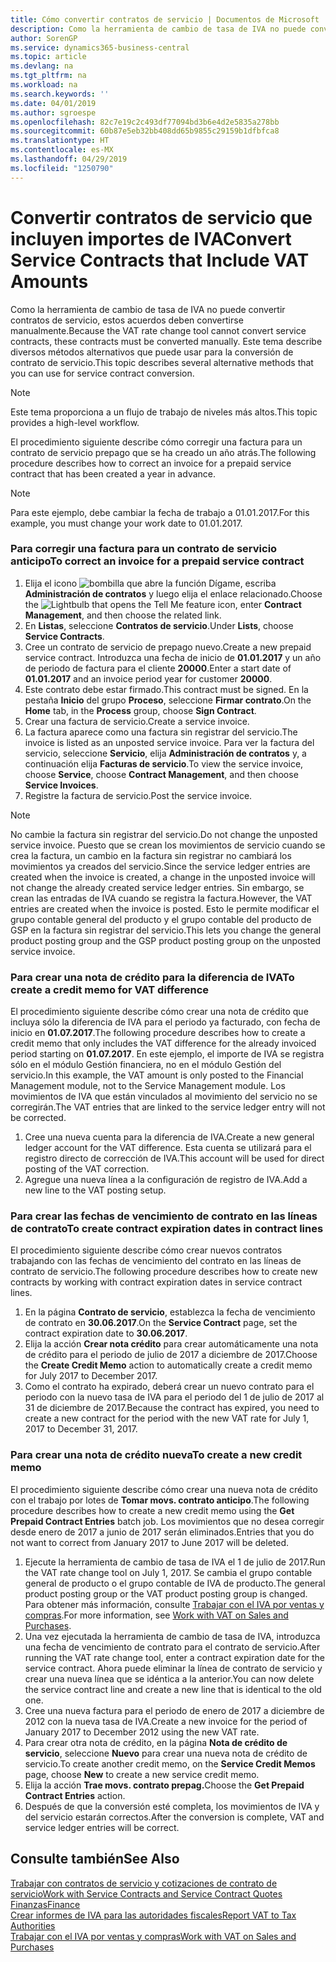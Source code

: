 ```yaml
---
title: Cómo convertir contratos de servicio | Documentos de Microsoft
description: Como la herramienta de cambio de tasa de IVA no puede convertir contratos de servicio, estos acuerdos deben convertirse manualmente. Este tema describe diversos métodos alternativos que puede usar para la conversión de contrato de servicio.
author: SorenGP
ms.service: dynamics365-business-central
ms.topic: article
ms.devlang: na
ms.tgt_pltfrm: na
ms.workload: na
ms.search.keywords: ''
ms.date: 04/01/2019
ms.author: sgroespe
ms.openlocfilehash: 82c7e19c2c493df77094bd3b6e4d2e5835a278bb
ms.sourcegitcommit: 60b87e5eb32bb408dd65b9855c29159b1dfbfca8
ms.translationtype: HT
ms.contentlocale: es-MX
ms.lasthandoff: 04/29/2019
ms.locfileid: "1250790"
---
```

# <a name="convert-service-contracts-that-include-vat-amounts"></a><span data-ttu-id="f2502-104">Convertir contratos de servicio que incluyen importes de IVA</span><span class="sxs-lookup"><span data-stu-id="f2502-104">Convert Service Contracts that Include VAT Amounts</span></span>
<span data-ttu-id="f2502-105">Como la herramienta de cambio de tasa de IVA no puede convertir contratos de servicio, estos acuerdos deben convertirse manualmente.</span><span class="sxs-lookup"><span data-stu-id="f2502-105">Because the VAT rate change tool cannot convert service contracts, these contracts must be converted manually.</span></span> <span data-ttu-id="f2502-106">Este tema describe diversos métodos alternativos que puede usar para la conversión de contrato de servicio.</span><span class="sxs-lookup"><span data-stu-id="f2502-106">This topic describes several alternative methods that you can use for service contract conversion.</span></span>  

> [!NOTE]  
>  <span data-ttu-id="f2502-107">Este tema proporciona a un flujo de trabajo de niveles más altos.</span><span class="sxs-lookup"><span data-stu-id="f2502-107">This topic provides a high-level workflow.</span></span>  

 <span data-ttu-id="f2502-108">El procedimiento siguiente describe cómo corregir una factura para un contrato de servicio prepago que se ha creado un año atrás.</span><span class="sxs-lookup"><span data-stu-id="f2502-108">The following procedure describes how to correct an invoice for a prepaid service contract that has been created a year in advance.</span></span>  

> [!NOTE]  
>  <span data-ttu-id="f2502-109">Para este ejemplo, debe cambiar la fecha de trabajo a 01.01.2017.</span><span class="sxs-lookup"><span data-stu-id="f2502-109">For this example, you must change your work date to 01.01.2017.</span></span>  

### <a name="to-correct-an-invoice-for-a-prepaid-service-contract"></a><span data-ttu-id="f2502-110">Para corregir una factura para un contrato de servicio anticipo</span><span class="sxs-lookup"><span data-stu-id="f2502-110">To correct an invoice for a prepaid service contract</span></span>  
1. <span data-ttu-id="f2502-111">Elija el icono ![bombilla que abre la función Dígame](media/ui-search/search_small.png "Dígame que desea hacer"), escriba **Administración de contratos** y luego elija el enlace relacionado.</span><span class="sxs-lookup"><span data-stu-id="f2502-111">Choose the ![Lightbulb that opens the Tell Me feature](media/ui-search/search_small.png "Tell me what you want to do") icon, enter **Contract Management**, and then choose the related link.</span></span>  
2. <span data-ttu-id="f2502-112">En **Listas**, seleccione **Contratos de servicio**.</span><span class="sxs-lookup"><span data-stu-id="f2502-112">Under **Lists**, choose **Service Contracts**.</span></span>  
3. <span data-ttu-id="f2502-113">Cree un contrato de servicio de prepago nuevo.</span><span class="sxs-lookup"><span data-stu-id="f2502-113">Create a new prepaid service contract.</span></span> <span data-ttu-id="f2502-114">Introduzca una fecha de inicio de **01.01.2017** y un año de periodo de factura para el cliente **20000**.</span><span class="sxs-lookup"><span data-stu-id="f2502-114">Enter a start date of **01.01.2017** and an invoice period year for customer **20000**.</span></span>  
4. <span data-ttu-id="f2502-115">Este contrato debe estar firmado.</span><span class="sxs-lookup"><span data-stu-id="f2502-115">This contract must be signed.</span></span> <span data-ttu-id="f2502-116">En la pestaña **Inicio** del grupo **Proceso**, seleccione **Firmar contrato**.</span><span class="sxs-lookup"><span data-stu-id="f2502-116">On the **Home** tab, in the **Process** group, choose **Sign Contract**.</span></span>  
5. <span data-ttu-id="f2502-117">Crear una factura de servicio.</span><span class="sxs-lookup"><span data-stu-id="f2502-117">Create a service invoice.</span></span>
6. <span data-ttu-id="f2502-118">La factura aparece como una factura sin registrar del servicio.</span><span class="sxs-lookup"><span data-stu-id="f2502-118">The invoice is listed as an unposted service invoice.</span></span> <span data-ttu-id="f2502-119">Para ver la factura del servicio, seleccione **Servicio**, elija **Administración de contratos** y, a continuación elija **Facturas de servicio**.</span><span class="sxs-lookup"><span data-stu-id="f2502-119">To view the service invoice, choose **Service**, choose **Contract Management**, and then choose **Service Invoices**.</span></span>  
7. <span data-ttu-id="f2502-120">Registre la factura de servicio.</span><span class="sxs-lookup"><span data-stu-id="f2502-120">Post the service invoice.</span></span>  

> [!NOTE]  
>  <span data-ttu-id="f2502-121">No cambie la factura sin registrar del servicio.</span><span class="sxs-lookup"><span data-stu-id="f2502-121">Do not change the unposted service invoice.</span></span> <span data-ttu-id="f2502-122">Puesto que se crean los movimientos de servicio cuando se crea la factura, un cambio en la factura sin registrar no cambiará los movimientos ya creados del servicio.</span><span class="sxs-lookup"><span data-stu-id="f2502-122">Since the service ledger entries are created when the invoice is created, a change in the unposted invoice will not change the already created service ledger entries.</span></span> <span data-ttu-id="f2502-123">Sin embargo, se crean las entradas de IVA cuando se registra la factura.</span><span class="sxs-lookup"><span data-stu-id="f2502-123">However, the VAT entries are created when the invoice is posted.</span></span> <span data-ttu-id="f2502-124">Esto le permite modificar el grupo contable general del producto y el grupo contable del producto de GSP en la factura sin registrar del servicio.</span><span class="sxs-lookup"><span data-stu-id="f2502-124">This lets you change the general product posting group and the GSP product posting group on the unposted service invoice.</span></span>  

### <a name="to-create-a-credit-memo-for-vat-difference"></a><span data-ttu-id="f2502-125">Para crear una nota de crédito para la diferencia de IVA</span><span class="sxs-lookup"><span data-stu-id="f2502-125">To create a credit memo for VAT difference</span></span>  
<span data-ttu-id="f2502-126">El procedimiento siguiente describe cómo crear una nota de crédito que incluya sólo la diferencia de IVA para el periodo ya facturado, con fecha de inicio en **01.07.2017**.</span><span class="sxs-lookup"><span data-stu-id="f2502-126">The following procedure describes how to create a credit memo that only includes the VAT difference for the already invoiced period starting on **01.07.2017**.</span></span> <span data-ttu-id="f2502-127">En este ejemplo, el importe de IVA se registra sólo en el módulo Gestión financiera, no en el módulo Gestión del servicio.</span><span class="sxs-lookup"><span data-stu-id="f2502-127">In this example, the VAT amount is only posted to the Financial Management module, not to the Service Management module.</span></span> <span data-ttu-id="f2502-128">Los movimientos de IVA que están vinculados al movimiento del servicio no se corregirán.</span><span class="sxs-lookup"><span data-stu-id="f2502-128">The VAT entries that are linked to the service ledger entry will not be corrected.</span></span>  

1. <span data-ttu-id="f2502-129">Cree una nueva cuenta para la diferencia de IVA.</span><span class="sxs-lookup"><span data-stu-id="f2502-129">Create a new general ledger account for the VAT difference.</span></span> <span data-ttu-id="f2502-130">Esta cuenta se utilizará para el registro directo de corrección de IVA.</span><span class="sxs-lookup"><span data-stu-id="f2502-130">This account will be used for direct posting of the VAT correction.</span></span>  
2. <span data-ttu-id="f2502-131">Agregue una nueva línea a la configuración de registro de IVA.</span><span class="sxs-lookup"><span data-stu-id="f2502-131">Add a new line to the VAT posting setup.</span></span>  

### <a name="to-create-contract-expiration-dates-in-contract-lines"></a><span data-ttu-id="f2502-132">Para crear las fechas de vencimiento de contrato en las líneas de contrato</span><span class="sxs-lookup"><span data-stu-id="f2502-132">To create contract expiration dates in contract lines</span></span>  
<span data-ttu-id="f2502-133">El procedimiento siguiente describe cómo crear nuevos contratos trabajando con las fechas de vencimiento del contrato en las líneas de contrato de servicio.</span><span class="sxs-lookup"><span data-stu-id="f2502-133">The following procedure describes how to create new contracts by working with contract expiration dates in service contract lines.</span></span>  

1. <span data-ttu-id="f2502-134">En la página **Contrato de servicio**, establezca la fecha de vencimiento de contrato en **30.06.2017**.</span><span class="sxs-lookup"><span data-stu-id="f2502-134">On the **Service Contract** page, set the contract expiration date to **30.06.2017**.</span></span>  
2. <span data-ttu-id="f2502-135">Elija la acción **Crear nota crédito** para crear automáticamente una nota de crédito para el periodo de julio de 2017 a diciembre de 2017.</span><span class="sxs-lookup"><span data-stu-id="f2502-135">Choose the **Create Credit Memo** action to automatically create a credit memo for July 2017 to December 2017.</span></span>  
3. <span data-ttu-id="f2502-136">Como el contrato ha expirado, deberá crear un nuevo contrato para el periodo con la nuevo tasa de IVA para el periodo del 1 de julio de 2017 al 31 de diciembre de 2017.</span><span class="sxs-lookup"><span data-stu-id="f2502-136">Because the contract has expired, you need to create a new contract for the period with the new VAT rate for July 1, 2017 to December 31, 2017.</span></span>  

### <a name="to-create-a-new-credit-memo"></a><span data-ttu-id="f2502-137">Para crear una nota de crédito nueva</span><span class="sxs-lookup"><span data-stu-id="f2502-137">To create a new credit memo</span></span>  
<span data-ttu-id="f2502-138">El procedimiento siguiente describe cómo crear una nueva nota de crédito con el trabajo por lotes de **Tomar movs. contrato anticipo**.</span><span class="sxs-lookup"><span data-stu-id="f2502-138">The following procedure describes how to create a new credit memo using the **Get Prepaid Contract Entries** batch job.</span></span> <span data-ttu-id="f2502-139">Los movimientos que no desea corregir desde enero de 2017 a junio de 2017 serán eliminados.</span><span class="sxs-lookup"><span data-stu-id="f2502-139">Entries that you do not want to correct from January 2017 to June 2017 will be deleted.</span></span>  

1. <span data-ttu-id="f2502-140">Ejecute la herramienta de cambio de tasa de IVA el 1 de julio de 2017.</span><span class="sxs-lookup"><span data-stu-id="f2502-140">Run the VAT rate change tool on July 1, 2017.</span></span> <span data-ttu-id="f2502-141">Se cambia el grupo contable general de producto o el grupo contable de IVA de producto.</span><span class="sxs-lookup"><span data-stu-id="f2502-141">The general product posting group or the VAT product posting group is changed.</span></span> <span data-ttu-id="f2502-142">Para obtener más información, consulte [Trabajar con el IVA por ventas y compras](finance-work-with-vat.md).</span><span class="sxs-lookup"><span data-stu-id="f2502-142">For more information, see [Work with VAT on Sales and Purchases](finance-work-with-vat.md).</span></span>  
2. <span data-ttu-id="f2502-143">Una vez ejecutada la herramienta de cambio de tasa de IVA, introduzca una fecha de vencimiento de contrato para el contrato de servicio.</span><span class="sxs-lookup"><span data-stu-id="f2502-143">After running the VAT rate change tool, enter a contract expiration date for the service contract.</span></span> <span data-ttu-id="f2502-144">Ahora puede eliminar la línea de contrato de servicio y crear una nueva línea que se idéntica a la anterior.</span><span class="sxs-lookup"><span data-stu-id="f2502-144">You can now delete the service contract line and create a new line that is identical to the old one.</span></span>  
3. <span data-ttu-id="f2502-145">Cree una nueva factura para el periodo de enero de 2017 a diciembre de 2012 con la nueva tasa de IVA.</span><span class="sxs-lookup"><span data-stu-id="f2502-145">Create a new invoice for the period of January 2017 to December 2012 using the new VAT rate.</span></span>  
4. <span data-ttu-id="f2502-146">Para crear otra nota de crédito, en la página **Nota de crédito de servicio**, seleccione **Nuevo** para crear una nueva nota de crédito de servicio.</span><span class="sxs-lookup"><span data-stu-id="f2502-146">To create another credit memo, on the **Service Credit Memos** page, choose **New** to create a new service credit memo.</span></span>  
5. <span data-ttu-id="f2502-147">Elija la acción **Trae movs. contrato prepag.**</span><span class="sxs-lookup"><span data-stu-id="f2502-147">Choose the **Get Prepaid Contract Entries** action.</span></span>  
6. <span data-ttu-id="f2502-148">Después de que la conversión esté completa, los movimientos de IVA y del servicio estarán correctos.</span><span class="sxs-lookup"><span data-stu-id="f2502-148">After the conversion is complete, VAT and service ledger entries will be correct.</span></span>  

## <a name="see-also"></a><span data-ttu-id="f2502-149">Consulte también</span><span class="sxs-lookup"><span data-stu-id="f2502-149">See Also</span></span>  
[<span data-ttu-id="f2502-150">Trabajar con contratos de servicio y cotizaciones de contrato de servicio</span><span class="sxs-lookup"><span data-stu-id="f2502-150">Work with Service Contracts and Service Contract Quotes</span></span>](service-how-to-create-service-contracts-and-service-contract-quotes.md)  
[<span data-ttu-id="f2502-151">Finanzas</span><span class="sxs-lookup"><span data-stu-id="f2502-151">Finance</span></span>](finance.md)  
[<span data-ttu-id="f2502-152">Crear informes de IVA para las autoridades fiscales</span><span class="sxs-lookup"><span data-stu-id="f2502-152">Report VAT to Tax Authorities</span></span>](finance-how-report-vat.md)  
[<span data-ttu-id="f2502-153">Trabajar con el IVA por ventas y compras</span><span class="sxs-lookup"><span data-stu-id="f2502-153">Work with VAT on Sales and Purchases</span></span>](finance-work-with-vat.md)  
